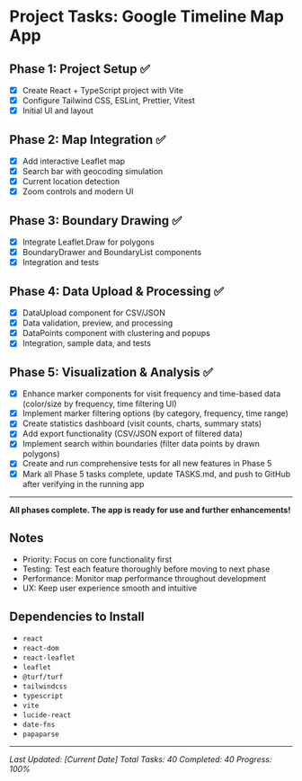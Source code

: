 # Project Tasks: Google Timeline Map App

## Phase 1: Project Setup ✅
- [x] Create React + TypeScript project with Vite
- [x] Configure Tailwind CSS, ESLint, Prettier, Vitest
- [x] Initial UI and layout

## Phase 2: Map Integration ✅
- [x] Add interactive Leaflet map
- [x] Search bar with geocoding simulation
- [x] Current location detection
- [x] Zoom controls and modern UI

## Phase 3: Boundary Drawing ✅
- [x] Integrate Leaflet.Draw for polygons
- [x] BoundaryDrawer and BoundaryList components
- [x] Integration and tests

## Phase 4: Data Upload & Processing ✅
- [x] DataUpload component for CSV/JSON
- [x] Data validation, preview, and processing
- [x] DataPoints component with clustering and popups
- [x] Integration, sample data, and tests

## Phase 5: Visualization & Analysis ✅
- [x] Enhance marker components for visit frequency and time-based data (color/size by frequency, time filtering UI)
- [x] Implement marker filtering options (by category, frequency, time range)
- [x] Create statistics dashboard (visit counts, charts, summary stats)
- [x] Add export functionality (CSV/JSON export of filtered data)
- [x] Implement search within boundaries (filter data points by drawn polygons)
- [x] Create and run comprehensive tests for all new features in Phase 5
- [x] Mark all Phase 5 tasks complete, update TASKS.md, and push to GitHub after verifying in the running app

---

**All phases complete. The app is ready for use and further enhancements!**

## Notes
- Priority: Focus on core functionality first
- Testing: Test each feature thoroughly before moving to next phase
- Performance: Monitor map performance throughout development
- UX: Keep user experience smooth and intuitive

## Dependencies to Install
- `react`
- `react-dom`
- `react-leaflet`
- `leaflet`
- `@turf/turf`
- `tailwindcss`
- `typescript`
- `vite`
- `lucide-react`
- `date-fns`
- `papaparse`

---
*Last Updated: [Current Date]*
*Total Tasks: 40*
*Completed: 40*
*Progress: 100%* 